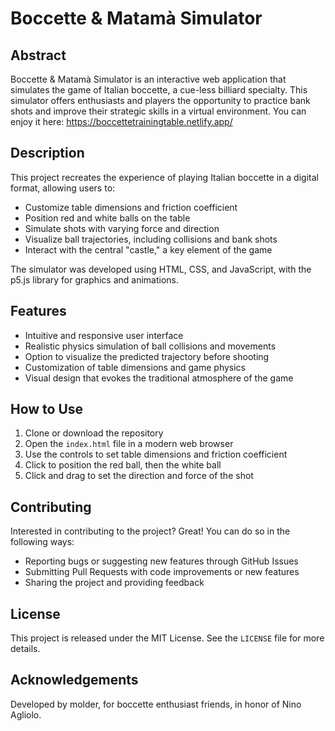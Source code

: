# Boccette & Matamà Simulator

## Abstract

Boccette & Matamà Simulator is an interactive web application that simulates the game of Italian boccette, a cue-less billiard specialty. This simulator offers enthusiasts and players the opportunity to practice bank shots and improve their strategic skills in a virtual environment. You can enjoy it here: https://boccettetrainingtable.netlify.app/ 

## Description

This project recreates the experience of playing Italian boccette in a digital format, allowing users to:

- Customize table dimensions and friction coefficient
- Position red and white balls on the table
- Simulate shots with varying force and direction
- Visualize ball trajectories, including collisions and bank shots
- Interact with the central "castle," a key element of the game

The simulator was developed using HTML, CSS, and JavaScript, with the p5.js library for graphics and animations.

## Features

- Intuitive and responsive user interface
- Realistic physics simulation of ball collisions and movements
- Option to visualize the predicted trajectory before shooting
- Customization of table dimensions and game physics
- Visual design that evokes the traditional atmosphere of the game

## How to Use

1. Clone or download the repository
2. Open the `index.html` file in a modern web browser
3. Use the controls to set table dimensions and friction coefficient
4. Click to position the red ball, then the white ball
5. Click and drag to set the direction and force of the shot

## Contributing

Interested in contributing to the project? Great! You can do so in the following ways:

- Reporting bugs or suggesting new features through GitHub Issues
- Submitting Pull Requests with code improvements or new features
- Sharing the project and providing feedback

## License

This project is released under the MIT License. See the `LICENSE` file for more details.

## Acknowledgements

Developed by molder, for boccette enthusiast friends, in honor of Nino Agliolo.
